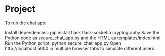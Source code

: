 # Project
To run the chat app:

Install dependencies: pip install flask flask-socketio cryptography
Save the Python code as secure_chat_app.py and the HTML as templates/index.html
Run the Python script: python secure_chat_app.py
Open http://localhost:5000 in multiple browser tabs to simulate different users

